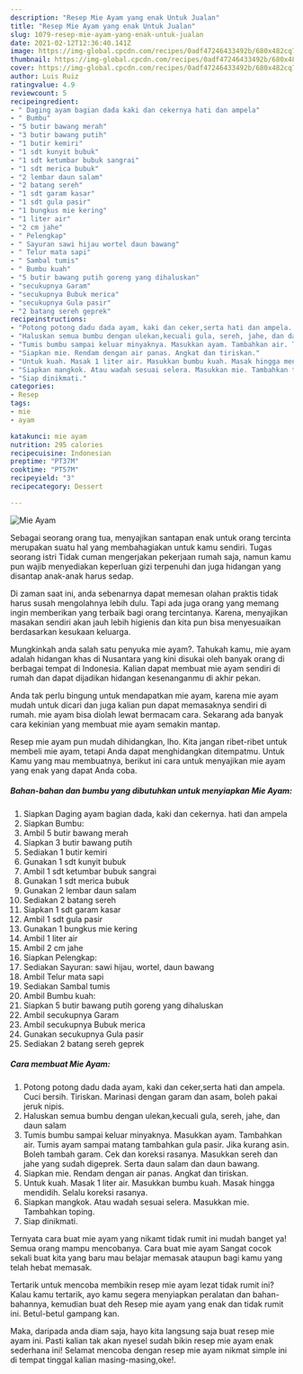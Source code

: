 ```yaml
---
description: "Resep Mie Ayam yang enak Untuk Jualan"
title: "Resep Mie Ayam yang enak Untuk Jualan"
slug: 1079-resep-mie-ayam-yang-enak-untuk-jualan
date: 2021-02-12T12:36:40.141Z
image: https://img-global.cpcdn.com/recipes/0adf47246433492b/680x482cq70/mie-ayam-foto-resep-utama.jpg
thumbnail: https://img-global.cpcdn.com/recipes/0adf47246433492b/680x482cq70/mie-ayam-foto-resep-utama.jpg
cover: https://img-global.cpcdn.com/recipes/0adf47246433492b/680x482cq70/mie-ayam-foto-resep-utama.jpg
author: Luis Ruiz
ratingvalue: 4.9
reviewcount: 5
recipeingredient:
- " Daging ayam bagian dada kaki dan cekernya hati dan ampela"
- " Bumbu"
- "5 butir bawang merah"
- "3 butir bawang putih"
- "1 butir kemiri"
- "1 sdt kunyit bubuk"
- "1 sdt ketumbar bubuk sangrai"
- "1 sdt merica bubuk"
- "2 lembar daun salam"
- "2 batang sereh"
- "1 sdt garam kasar"
- "1 sdt gula pasir"
- "1 bungkus mie kering"
- "1 liter air"
- "2 cm jahe"
- " Pelengkap"
- " Sayuran sawi hijau wortel daun bawang"
- " Telur mata sapi"
- " Sambal tumis"
- " Bumbu kuah"
- "5 butir bawang putih goreng yang dihaluskan"
- "secukupnya Garam"
- "secukupnya Bubuk merica"
- "secukupnya Gula pasir"
- "2 batang sereh geprek"
recipeinstructions:
- "Potong potong dadu dada ayam, kaki dan ceker,serta hati dan ampela. Cuci bersih. Tiriskan. Marinasi dengan garam dan asam, boleh pakai jeruk nipis."
- "Haluskan semua bumbu dengan ulekan,kecuali gula, sereh, jahe, dan daun salam"
- "Tumis bumbu sampai keluar minyaknya. Masukkan ayam. Tambahkan air. Tumis ayam sampai matang tambahkan gula pasir. Jika kurang asin. Boleh tambah garam. Cek dan koreksi rasanya. Masukkan sereh dan jahe yang sudah digeprek. Serta daun salam dan daun bawang."
- "Siapkan mie. Rendam dengan air panas. Angkat dan tiriskan."
- "Untuk kuah. Masak 1 liter air. Masukkan bumbu kuah. Masak hingga mendidih. Selalu koreksi rasanya."
- "Siapkan mangkok. Atau wadah sesuai selera. Masukkan mie. Tambahkan toping."
- "Siap dinikmati."
categories:
- Resep
tags:
- mie
- ayam

katakunci: mie ayam 
nutrition: 295 calories
recipecuisine: Indonesian
preptime: "PT37M"
cooktime: "PT57M"
recipeyield: "3"
recipecategory: Dessert

---
```



![Mie Ayam](https://img-global.cpcdn.com/recipes/0adf47246433492b/680x482cq70/mie-ayam-foto-resep-utama.jpg)

Sebagai seorang orang tua, menyajikan santapan enak untuk orang tercinta merupakan suatu hal yang membahagiakan untuk kamu sendiri. Tugas seorang istri Tidak cuman mengerjakan pekerjaan rumah saja, namun kamu pun wajib menyediakan keperluan gizi terpenuhi dan juga hidangan yang disantap anak-anak harus sedap.

Di zaman  saat ini, anda sebenarnya dapat memesan olahan praktis tidak harus susah mengolahnya lebih dulu. Tapi ada juga orang yang memang ingin memberikan yang terbaik bagi orang tercintanya. Karena, menyajikan masakan sendiri akan jauh lebih higienis dan kita pun bisa menyesuaikan berdasarkan kesukaan keluarga. 



Mungkinkah anda salah satu penyuka mie ayam?. Tahukah kamu, mie ayam adalah hidangan khas di Nusantara yang kini disukai oleh banyak orang di berbagai tempat di Indonesia. Kalian dapat membuat mie ayam sendiri di rumah dan dapat dijadikan hidangan kesenanganmu di akhir pekan.

Anda tak perlu bingung untuk mendapatkan mie ayam, karena mie ayam mudah untuk dicari dan juga kalian pun dapat memasaknya sendiri di rumah. mie ayam bisa diolah lewat bermacam cara. Sekarang ada banyak cara kekinian yang membuat mie ayam semakin mantap.

Resep mie ayam pun mudah dihidangkan, lho. Kita jangan ribet-ribet untuk membeli mie ayam, tetapi Anda dapat menghidangkan ditempatmu. Untuk Kamu yang mau membuatnya, berikut ini cara untuk menyajikan mie ayam yang enak yang dapat Anda coba.

<!--inarticleads1-->

##### Bahan-bahan dan bumbu yang dibutuhkan untuk menyiapkan Mie Ayam:

1. Siapkan  Daging ayam bagian dada, kaki dan cekernya. hati dan ampela
1. Siapkan  Bumbu:
1. Ambil 5 butir bawang merah
1. Siapkan 3 butir bawang putih
1. Sediakan 1 butir kemiri
1. Gunakan 1 sdt kunyit bubuk
1. Ambil 1 sdt ketumbar bubuk sangrai
1. Gunakan 1 sdt merica bubuk
1. Gunakan 2 lembar daun salam
1. Sediakan 2 batang sereh
1. Siapkan 1 sdt garam kasar
1. Ambil 1 sdt gula pasir
1. Gunakan 1 bungkus mie kering
1. Ambil 1 liter air
1. Ambil 2 cm jahe
1. Siapkan  Pelengkap:
1. Sediakan  Sayuran: sawi hijau, wortel, daun bawang
1. Ambil  Telur mata sapi
1. Sediakan  Sambal tumis
1. Ambil  Bumbu kuah:
1. Siapkan 5 butir bawang putih goreng yang dihaluskan
1. Ambil secukupnya Garam
1. Ambil secukupnya Bubuk merica
1. Gunakan secukupnya Gula pasir
1. Sediakan 2 batang sereh geprek




<!--inarticleads2-->

##### Cara membuat Mie Ayam:

1. Potong potong dadu dada ayam, kaki dan ceker,serta hati dan ampela. Cuci bersih. Tiriskan. Marinasi dengan garam dan asam, boleh pakai jeruk nipis.
1. Haluskan semua bumbu dengan ulekan,kecuali gula, sereh, jahe, dan daun salam
1. Tumis bumbu sampai keluar minyaknya. Masukkan ayam. Tambahkan air. Tumis ayam sampai matang tambahkan gula pasir. Jika kurang asin. Boleh tambah garam. Cek dan koreksi rasanya. Masukkan sereh dan jahe yang sudah digeprek. Serta daun salam dan daun bawang.
1. Siapkan mie. Rendam dengan air panas. Angkat dan tiriskan.
1. Untuk kuah. Masak 1 liter air. Masukkan bumbu kuah. Masak hingga mendidih. Selalu koreksi rasanya.
1. Siapkan mangkok. Atau wadah sesuai selera. Masukkan mie. Tambahkan toping.
1. Siap dinikmati.




Ternyata cara buat mie ayam yang nikamt tidak rumit ini mudah banget ya! Semua orang mampu mencobanya. Cara buat mie ayam Sangat cocok sekali buat kita yang baru mau belajar memasak ataupun bagi kamu yang telah hebat memasak.

Tertarik untuk mencoba membikin resep mie ayam lezat tidak rumit ini? Kalau kamu tertarik, ayo kamu segera menyiapkan peralatan dan bahan-bahannya, kemudian buat deh Resep mie ayam yang enak dan tidak rumit ini. Betul-betul gampang kan. 

Maka, daripada anda diam saja, hayo kita langsung saja buat resep mie ayam ini. Pasti kalian tak akan nyesel sudah bikin resep mie ayam enak sederhana ini! Selamat mencoba dengan resep mie ayam nikmat simple ini di tempat tinggal kalian masing-masing,oke!.

